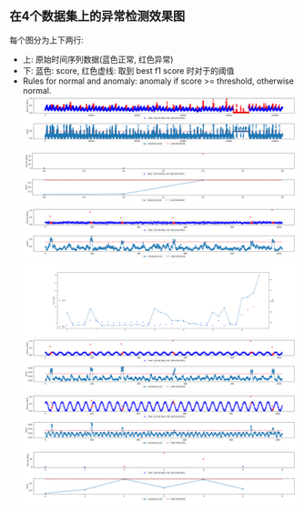 ## 在4个数据集上的异常检测效果图
每个图分为上下两行:
- 上: 原始时间序列数据(蓝色正常, 红色异常)
- 下: 蓝色: score, 红色虚线: 取到 best f1 score 时对于的阈值 
- Rules for normal and anomaly:  anomaly if score >= threshold, otherwise normal. 
![01_isola.png](01_isola.png)
![05_isola.png](05_isola.png)
![06_isola.png](06_isola.png)
![07_isola.png](07_isola.png)
![08_isola.png](08_isola.png)
![09_isola.png](09_isola.png)
![10_isola.png](10_isola.png)